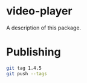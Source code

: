 # video-player

A description of this package.

# Publishing

```bash
git tag 1.4.5
git push --tags
```
